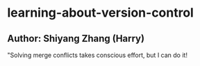 # learning-about-version-control
## Author: Shiyang Zhang (Harry)

"Solving merge conflicts takes conscious effort, but I can do it!
